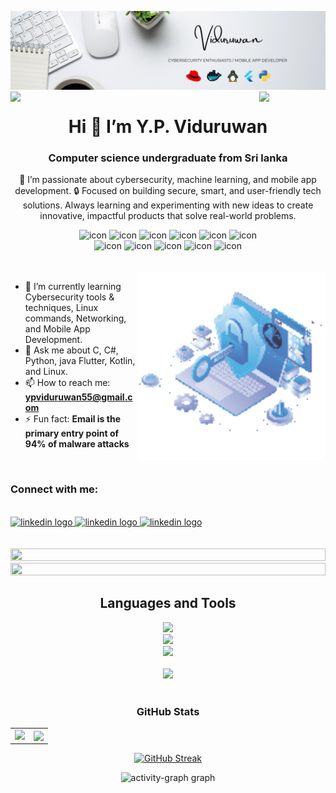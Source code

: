 ![Header](/images/baner.png)
<img align="left" src="https://user-images.githubusercontent.com/65187002/144930161-2f783401-8d27-4fdf-a2f7-cc0ba32f1f1f.gif" width="21%" style="display:inline;">
<img align="right" src="https://user-images.githubusercontent.com/65187002/144930161-2f783401-8d27-4fdf-a2f7-cc0ba32f1f1f.gif" width="21%" style="display:inline;">

<h1 align=center>Hi 👋 I’m Y.P. Viduruwan</h1>

<!--
;;**Viduruwan-55/Viduruwan-55** is a ✨ _special_ ✨ repository because its `README.md` (this file) appears on your GitHub profile.
-->
<h3 align="center">Computer science undergraduate from Sri lanka</h3>
<p align=center>
🚀 I’m passionate about cybersecurity, machine learning, and mobile app development.
🔒 Focused on building secure, smart, and user-friendly tech solutions. Always learning and experimenting with new ideas to create innovative, impactful products that solve real-world problems.
</p>
<div align="center">
  <img src="https://techstack-generator.vercel.app/csharp-icon.svg" alt="icon" width="50" height="50" />
  <img src="https://techstack-generator.vercel.app/python-icon.svg" alt="icon" width="50" height="50" />
  <img src="https://techstack-generator.vercel.app/ts-icon.svg" alt="icon" width="50" height="50" />
  <img src="https://techstack-generator.vercel.app/js-icon.svg" alt="icon"width="50" height="50" />
  <img src="https://techstack-generator.vercel.app/react-icon.svg" alt="icon" width="50" height="50" />
 <img src="https://techstack-generator.vercel.app/mysql-icon.svg" alt="icon" width="50" height="50" />
</div>
<div align="center">
  <img src="https://techstack-generator.vercel.app/nginx-icon.svg" alt="icon" width="50" height="50" />
  <img src="https://techstack-generator.vercel.app/java-icon.svg" alt="icon" width="50" height="50" />
  <img src="https://techstack-generator.vercel.app/github-icon.svg" alt="icon" width="50" height="50" />
  <img src="https://techstack-generator.vercel.app/docker-icon.svg" alt="icon" width="50" height="50" />
  <img src="https://techstack-generator.vercel.app/restapi-icon.svg" alt="icon" width="50" height="50" />
</div>
<br><br>
<img align="right" alt="1ktC.gif" width="300" src="./images/Animation.gif">

<!-- working on -->

- 🌱 I’m currently learning Cybersecurity tools & techniques, Linux commands, Networking, and Mobile App Development.
- 💬 Ask me about C, C#, Python, java Flutter, Kotlin, and Linux.
- 📫 How to reach me: **ypviduruwan55@gmail.com**
- ⚡ Fun fact: **Email is the primary entry point of 94% of malware attacks**
<br>
<h3 align="left">Connect with me:</h3>
<br>
<div align="left">
  <a href="https://www.linkedin.com/in/yasisuru-pathum-viduruwan-35000b256" target="_blank">
    <img src="https://skillicons.dev/icons?i=linkedin" width="52" height="40" alt="linkedin logo"  />
  </a>
  <a href="https://mail.google.com/mail/?view=cm&fs=1&to=ypviduruwan55@gmail.com" target="_blank">
    <img src="https://skillicons.dev/icons?i=gmail" width="52" height="40" alt="linkedin logo"  />
  </a>
  <a href="https://www.instagram.com/yasisurupathum/profilecard/?igsh=MTZxdTV6OTUxc2xrYQ==" target="_blank">
    <img src="https://skillicons.dev/icons?i=instagram" width="52" height="40" alt="linkedin logo"  />
  </a>
</div>
<br><br>
<img src="https://i.imgur.com/dBaSKWF.gif" height="20" width="100%">
<br>
<img src="https://i.imgur.com/dBaSKWF.gif" height="20" width="100%">
<br>

###

<h2 align="center">Languages and Tools</h2>

<div align="center">
  <a href="https://skillicons.dev">
    <img src="https://skillicons.dev/icons?i=html,css,bootstrap,jquery,js,react,nextjs,tailwind,c,cs" />
  </a>
</div>
<div align="center">
  <a href="https://skillicons.dev">
    <img src="https://skillicons.dev/icons?i=php,java,python,nodejs,spring,fastapi,mysql,postgresql" />
  </a>
</div>
<div align="center">
  <a href="https://skillicons.dev">
    <img src="https://skillicons.dev/icons?i=flutter,dart,kotlin,figma,firebase" />
  </a>
</div>
<br>
<div align="center">
  <a href="https://skillicons.dev">
    <img src="https://skillicons.dev/icons?i=https://skillicons.dev/icons?i=debian,kali,ubuntu,linux,redhat,docker,azure,gcp" />
  </a
</div>
<br><br>

<h3 align="center">GitHub Stats</h3>
<div align="center">
  <table>
    <tr>
      <td>
        <img src="https://github-readme-stats.vercel.app/api?username=Viduruwan-55&theme=algolia&show_icons=true&show=reviews,prs_merged,prs_merged_percentage&hide=contribs,issues" height="200"/>
      </td>
      <td>
        <img align="center" src="https://github-readme-stats.vercel.app/api/top-langs/?username=Viduruwan-55&theme=algolia&show_icons=true&hide_border=false&layout=compact" height="200"/>
      </td>
    </tr>
  </table>
  <p align="center"> <a href="https://git.io/streak-stats"><img src="https://streak-stats.demolab.com?user=Viduruwan-55&theme=algolia&border_radius=5" alt="GitHub Streak" /></a></p>
</div>

<div align="center">
  <img src="https://github-readme-activity-graph.vercel.app/graph?username=Viduruwan-55&radius=16&theme=redical&area=true&order=5" height="300" alt="activity-graph graph"  />
</div>

###
